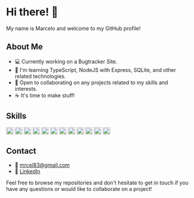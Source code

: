 # Hi there! 👋

My name is Marcelo and welcome to my GitHub profile! 

## About Me

- 💻 Currently working on a Bugtracker Site.
- 🌱 I'm learning TypeScript, NodeJS with Express, SQLite, and other related technologies.
- 🤝 Open to collaborating on any projects related to my skills and interests.
- ☕ It's time to make stuff!

## Skills
<div>
  <img height="20" src="https://img.shields.io/badge/Code-TypeScript-blue?style=flat&logo=typescript" alt="TypeScript">
  <img height="20" src="https://img.shields.io/badge/'Code'-HTML-orange?style=flat&logo=html5" alt="HTML">
  <img height="20" src="https://img.shields.io/badge/'Code'-CSS-blue?style=flat&logo=css3" alt="CSS">
  <img height="20" src="https://img.shields.io/badge/Code-bash-black?style=flat&logo=gnu-bash" alt="bash">
  <img height="20" src="https://img.shields.io/badge/VCS-Git-red?style=flat&logo=git" alt="Git">
  <img height="20" src="https://img.shields.io/badge/Tool-npm-red?style=flat&logo=npm" alt="npm">
  <img height="20" src="https://img.shields.io/badge/Tech-Node.js-green?style=flat&logo=node.js" alt="Node.js">
  <img height="20" src="https://img.shields.io/badge/Tech-Express.js-lightgrey?style=flat&logo=express" alt="Express">
  <img height="20" src="https://img.shields.io/badge/DB-MongoDB-green?style=flat&logo=mongodb" alt="MongoDB">
  <img height="20" src="https://img.shields.io/badge/Tool-Postman-informational?style=flat&logo=postman&logoColor=white&color=ff6c37" alt="Postman">
  <img height="20" src="https://img.shields.io/badge/Tool-Jest-red?style=flat&logo=jest" alt="Jest">
  <img height="20" src="https://img.shields.io/badge/Tool-Figma-violet?style=flat&logo=figma" alt="Figma">
</div>


## Contact
- 📧 mrcel83@gmail.com
- 💼 [LinkedIn](https://www.linkedin.com/in/marcelo-oliveira-1445b5222/)

Feel free to browse my repositories and don't hesitate to get in touch if you have any questions or would like to collaborate on a project!
